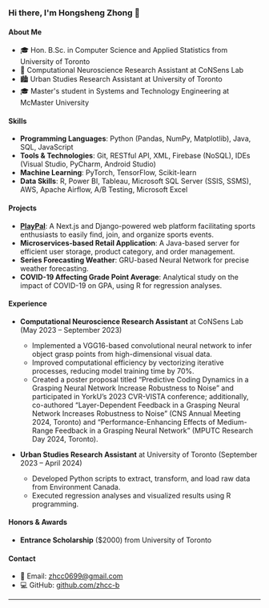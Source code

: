 ### Hi there, I'm Hongsheng Zhong 👋

#### About Me
- 🎓 Hon. B.Sc. in Computer Science and Applied Statistics from University of Toronto
- 🧠 Computational Neuroscience Research Assistant at CoNSens Lab
- 🏙 Urban Studies Research Assistant at University of Toronto
- 🎓 Master's student in Systems and Technology Engineering at McMaster University 

#### Skills
- **Programming Languages**: Python (Pandas, NumPy, Matplotlib), Java, SQL, JavaScript
- **Tools & Technologies**: Git, RESTful API, XML, Firebase (NoSQL), IDEs (Visual Studio, PyCharm, Android Studio)
- **Machine Learning**: PyTorch, TensorFlow, Scikit-learn
- **Data Skills**: R, Power BI, Tableau, Microsoft SQL Server (SSIS, SSMS), AWS, Apache Airflow, A/B Testing, Microsoft Excel

#### Projects
- **[PlayPal](https://big-cow-king.github.io/PlayPal-Frontend/)**: A Next.js and Django-powered web platform facilitating sports enthusiasts to easily find, join, and organize sports events.
- **Microservices-based Retail Application**: A Java-based server for efficient user storage, product category, and order management.
- **Series Forecasting Weather**: GRU-based Neural Network for precise weather forecasting.
- **COVID-19 Affecting Grade Point Average**: Analytical study on the impact of COVID-19 on GPA, using R for regression analyses.

#### Experience
- **Computational Neuroscience Research Assistant** at CoNSens Lab (May 2023 – September 2023)
  - Implemented a VGG16-based convolutional neural network to infer object grasp points from high-dimensional visual data.
  - Improved computational efficiency by vectorizing iterative processes, reducing model training time by 70%.
  - Created a poster proposal titled “Predictive Coding Dynamics in a Grasping Neural Network Increase Robustness to Noise” and participated in YorkU’s 2023 CVR-VISTA conference; additionally, co-authored “Layer-Dependent Feedback in a Grasping Neural Network Increases Robustness to Noise” (CNS Annual Meeting 2024, Toronto) and “Performance-Enhancing Effects of Medium-Range Feedback in a Grasping Neural Network” (MPUTC Research Day 2024, Toronto).

- **Urban Studies Research Assistant** at University of Toronto (September 2023 – April 2024)
  - Developed Python scripts to extract, transform, and load raw data from Environment Canada.
  - Executed regression analyses and visualized results using R programming.

#### Honors & Awards
- **Entrance Scholarship** ($2000) from University of Toronto

#### Contact
- 📧 Email: [zhcc0699@gmail.com](mailto:zhcc0699@gmail.com)
- 💻 GitHub: [github.com/zhcc-b](https://github.com/zhcc-b)

---
